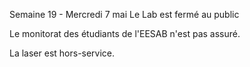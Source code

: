 Semaine 19 - Mercredi 7 mai 
Le Lab est fermé au public

Le monitorat des étudiants de l'EESAB n'est pas assuré.

La laser est hors-service.